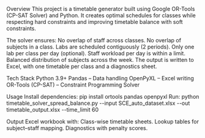 Overview
This project is a timetable generator built using Google OR-Tools (CP-SAT Solver) and Python.
It creates optimal schedules for classes while respecting hard constraints and improving timetable balance with soft constraints.

The solver ensures:
No overlap of staff across classes.
No overlap of subjects in a class.
Labs are scheduled contiguously (2 periods).
Only one lab per class per day (optional).
Staff workload per day is within a limit.
Balanced distribution of subjects across the week.
The output is written to Excel, with one timetable per class and a diagnostics sheet.

Tech Stack
Python 3.9+
Pandas – Data handling
OpenPyXL – Excel writing
OR-Tools (CP-SAT) – Constraint Programming Solver

Usage
Install dependencies:   pip install ortools pandas openpyxl
Run: python timetable_solver_spread_balance.py --input SCE_auto_dataset.xlsx --out timetable_output.xlsx --time_limit 60

Output
Excel workbook with:
Class-wise timetable sheets.
Lookup tables for subject–staff mapping.
Diagnostics with penalty scores.
